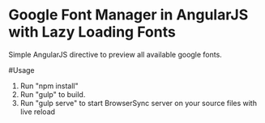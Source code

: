 # Google Font Manager in AngularJS with Lazy Loading Fonts
Simple AngularJS directive to preview all available google fonts.

#Usage
1. Run "npm install" 
2. Run "gulp" to build.
3. Run "gulp serve" to start BrowserSync server on your source files with live reload

